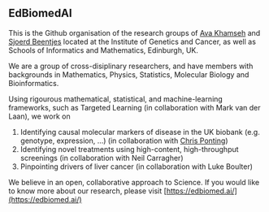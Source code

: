 ## EdBiomedAI

This is the Github organisation of the research groups of [Ava Khamseh](https://www.ed.ac.uk/mrc-human-genetics-unit/research/ava-khamseh-research-group)
 and [Sjoerd Beentjes](https://www.ed.ac.uk/mrc-human-genetics-unit/research/sjoerd-beentjes-affiliate) located at the Institute of Genetics and Cancer, as well as Schools of Informatics and Mathematics, Edinburgh, UK.
 
 We are a group of cross-disiplinary researchers, and have members with backgrounds in Mathematics, Physics, Statistics, Molecular Biology and Bioinformatics.
 
 Using rigourous mathematical, statistical, and machine-learning frameworks, such as Targeted Learning (in collaboration with Mark van der Laan), we work on
 
 1. Identifying causal molecular markers of disease in the UK biobank (e.g. genotype, expression, ...) (in collaboration with [Chris Ponting](https://www.ed.ac.uk/mrc-human-genetics-unit/research/ponting-group))
 2. Identifying novel treatments using high-content, high-throughput screenings (in collaboration with Neil Carragher)
 3. Pinpointing drivers of liver cancer (in collaboration with Luke Boulter)

We believe in an open, collaborative approach to Science.
If you would like to know more about our research, please visit [https://edbiomed.ai/](https://edbiomed.ai/)
